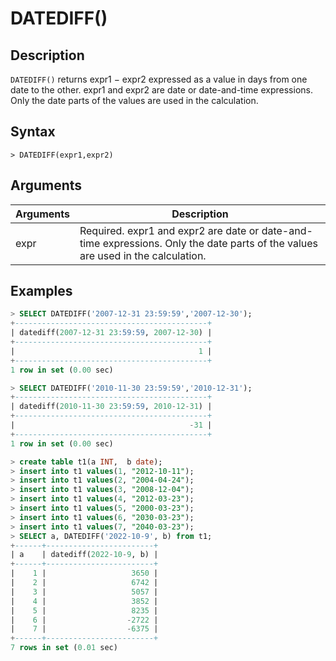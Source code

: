 # **DATEDIFF()**

## **Description**

`DATEDIFF()` returns expr1 − expr2 expressed as a value in days from one date to the other. expr1 and expr2 are date or date-and-time expressions. Only the date parts of the values are used in the calculation.

## **Syntax**

```
> DATEDIFF(expr1,expr2)
```

## **Arguments**

|  Arguments   | Description  |
|  ----  | ----  |
| expr  | Required. expr1 and expr2 are date or date-and-time expressions. Only the date parts of the values are used in the calculation. |

## **Examples**

```sql
> SELECT DATEDIFF('2007-12-31 23:59:59','2007-12-30');
+-------------------------------------------+
| datediff(2007-12-31 23:59:59, 2007-12-30) |
+-------------------------------------------+
|                                         1 |
+-------------------------------------------+
1 row in set (0.00 sec)

> SELECT DATEDIFF('2010-11-30 23:59:59','2010-12-31');
+-------------------------------------------+
| datediff(2010-11-30 23:59:59, 2010-12-31) |
+-------------------------------------------+
|                                       -31 |
+-------------------------------------------+
1 row in set (0.00 sec)

> create table t1(a INT,  b date);
> insert into t1 values(1, "2012-10-11");
> insert into t1 values(2, "2004-04-24");
> insert into t1 values(3, "2008-12-04");
> insert into t1 values(4, "2012-03-23");
> insert into t1 values(5, "2000-03-23");
> insert into t1 values(6, "2030-03-23");
> insert into t1 values(7, "2040-03-23");
> SELECT a, DATEDIFF('2022-10-9', b) from t1;
+------+------------------------+
| a    | datediff(2022-10-9, b) |
+------+------------------------+
|    1 |                   3650 |
|    2 |                   6742 |
|    3 |                   5057 |
|    4 |                   3852 |
|    5 |                   8235 |
|    6 |                  -2722 |
|    7 |                  -6375 |
+------+------------------------+
7 rows in set (0.01 sec)
```
